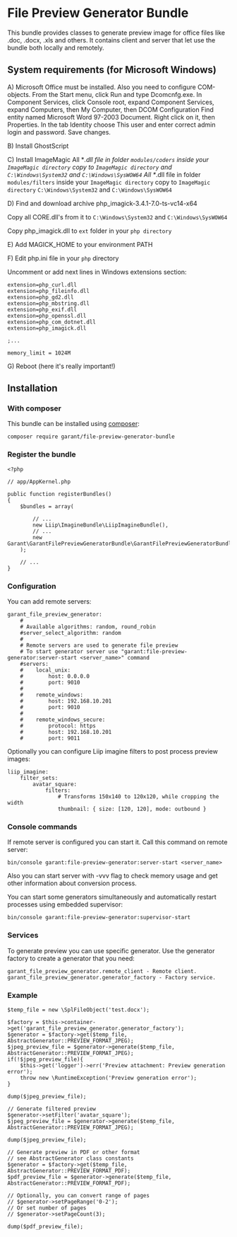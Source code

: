 # File Preview Generator Bundle #

This bundle provides classes to generate preview image for office files like .doc, .docx, .xls and others. 
It contains client and server that let use the bundle both locally and remotely.

## System requirements (for Microsoft Windows)

A) Microsoft Office must be installed. Also you need to configure COM-objects.
From the Start menu, click Run and type Dcomcnfg.exe.
In Component Services, click Console root, expand Component Services, expand Computers, then My Computer, then DCOM Configuration
Find entity named Microsoft Word 97-2003 Document. Right click on it, then Properties.
In the tab Identity choose This user and enter correct admin login and password. Save changes.

B) Install GhostScript

C) Install ImageMagic
All *_.dll file in folder `modules/coders` inside your `ImageMagic directory` copy to `ImageMagic directory` and `C:\Windows\System32` and `C:\Windows\SysWOW64`
All *_.dll file in folder `modules/filters` inside your `ImageMagic directory` copy to `ImageMagic directory` `C:\Windows\System32` and `C:\Windows\SysWOW64`

D) Find and download archive php_imagick-3.4.1-7.0-ts-vc14-x64

Copy all CORE.dll's from it to `C:\Windows\System32` and `C:\Windows\SysWOW64`

Copy php_imagick.dll to `ext` folder in your `php directory`

E) Add MAGICK_HOME to your environment PATH

F) Edit php.ini file in your `php` directory 

Uncomment or add next lines in Windows extensions section:

    extension=php_curl.dll
    extension=php_fileinfo.dll
    extension=php_gd2.dll
    extension=php_mbstring.dll
    extension=php_exif.dll
    extension=php_openssl.dll
    extension=php_com_dotnet.dll
    extension=php_imagick.dll

	;...
	
    memory_limit = 1024M

G) Reboot (here it's really important!)

## Installation

### With composer

This bundle can be installed using [composer](https://getcomposer.org/):

    composer require garant/file-preview-generator-bundle
    
### Register the bundle

    <?php
    
    // app/AppKernel.php
    
    public function registerBundles()
    {
        $bundles = array(
    
            // ...
            new Liip\ImagineBundle\LiipImagineBundle(),
            // ...
            new Garant\GarantFilePreviewGeneratorBundle\GarantFilePreviewGeneratorBundle(),
        );
    
    	// ...
    }

### Configuration

You can add remote servers:

    garant_file_preview_generator:
        #
        # Available algorithms: random, round_robin
        #server_select_algorithm: random
        #
        # Remote servers are used to generate file preview
        # To start generator server use "garant:file-preview-generator:server-start <server_name>" command
        #servers:
        #    local_unix:
        #        host: 0.0.0.0
        #        port: 9010
        #
        #    remote_windows:
        #        host: 192.168.10.201
        #        port: 9010
        #    
        #    remote_windows_secure:
        #        protocol: https 
        #        host: 192.168.10.201
        #        port: 9011
        
Optionally you can configure Liip imagine filters to post process preview images:

    liip_imagine:
        filter_sets:
            avatar_square:
                filters:
                    # Transforms 150x140 to 120x120, while cropping the width
                    thumbnail: { size: [120, 120], mode: outbound }

### Console commands

If remote server is configured you can start it. Call this command on remote server:

    bin/console garant:file-preview-generator:server-start <server_name>
    
Also you can start server with -vvv flag to check memory usage and get other information about conversion process.
  
You can start some generators simultaneously and automatically restart processes using embedded supervisor:
 
    bin/console garant:file-preview-generator:supervisor-start
  
### Services

To generate preview you can use specific generator. Use the generator factory to create a generator that you need:

    garant_file_preview_generator.remote_client - Remote client. 
    garant_file_preview_generator.generator_factory - Factory service.

### Example

    $temp_file = new \SplFileObject('test.docx');

    $factory = $this->container->get('garant_file_preview_generator.generator_factory');
    $generator = $factory->get($temp_file, AbstractGenerator::PREVIEW_FORMAT_JPEG);
    $jpeg_preview_file = $generator->generate($temp_file, AbstractGenerator::PREVIEW_FORMAT_JPEG);
    if(!$jpeg_preview_file){
        $this->get('logger')->err('Preview attachment: Preview generation error');
        throw new \RuntimeException('Preview generation error');
    }
    
    dump($jpeg_preview_file);
    
    // Generate filtered preview
	$generator->setFilter('avatar_square');
    $jpeg_preview_file = $generator->generate($temp_file, AbstractGenerator::PREVIEW_FORMAT_JPEG);
    
	dump($jpeg_preview_file);
	
	// Generate preview in PDF or other format
	// see AbstractGenerator class constants
	$generator = $factory->get($temp_file, AbstractGenerator::PREVIEW_FORMAT_PDF);
    $pdf_preview_file = $generator->generate($temp_file, AbstractGenerator::PREVIEW_FORMAT_PDF);
    
    // Optionally, you can convert range of pages
    // $generator->setPageRange('0-2');
    // Or set number of pages
    // $generator->setPageCount(3);
    
	dump($pdf_preview_file);
	
